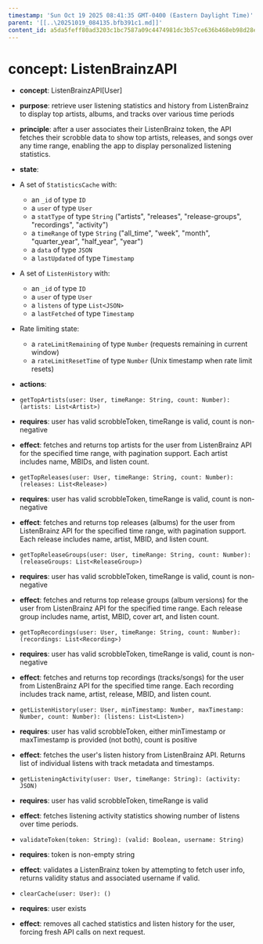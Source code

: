 ```yaml
---
timestamp: 'Sun Oct 19 2025 08:41:35 GMT-0400 (Eastern Daylight Time)'
parent: '[[..\20251019_084135.bfb391c1.md]]'
content_id: a5da5feff80ad3203c1bc7587a09c4474981dc3b57ce636b468eb98d28ec98d0
---
```


# concept: ListenBrainzAPI

* **concept**: ListenBrainzAPI\[User]

* **purpose**: retrieve user listening statistics and history from ListenBrainz to display top artists, albums, and tracks over various time periods

* **principle**: after a user associates their ListenBrainz token, the API fetches their scrobble data to show top artists, releases, and songs over any time range, enabling the app to display personalized listening statistics.

* **state**:

* A set of `StatisticsCache` with:
  * an `_id` of type `ID`
  * a `user` of type `User`
  * a `statType` of type `String` ("artists", "releases", "release-groups", "recordings", "activity")
  * a `timeRange` of type `String` ("all\_time", "week", "month", "quarter\_year", "half\_year", "year")
  * a `data` of type `JSON`
  * a `lastUpdated` of type `Timestamp`

* A set of `ListenHistory` with:
  * an `_id` of type `ID`
  * a `user` of type `User`
  * a `listens` of type `List<JSON>`
  * a `lastFetched` of type `Timestamp`

* Rate limiting state:
  * a `rateLimitRemaining` of type `Number` (requests remaining in current window)
  * a `rateLimitResetTime` of type `Number` (Unix timestamp when rate limit resets)

* **actions**:

* `getTopArtists(user: User, timeRange: String, count: Number): (artists: List<Artist>)`

* **requires**: user has valid scrobbleToken, timeRange is valid, count is non-negative

* **effect**: fetches and returns top artists for the user from ListenBrainz API for the specified time range, with pagination support. Each artist includes name, MBIDs, and listen count.

* `getTopReleases(user: User, timeRange: String, count: Number): (releases: List<Release>)`

* **requires**: user has valid scrobbleToken, timeRange is valid, count is non-negative

* **effect**: fetches and returns top releases (albums) for the user from ListenBrainz API for the specified time range, with pagination support. Each release includes name, artist, MBID, and listen count.

* `getTopReleaseGroups(user: User, timeRange: String, count: Number): (releaseGroups: List<ReleaseGroup>)`

* **requires**: user has valid scrobbleToken, timeRange is valid, count is non-negative

* **effect**: fetches and returns top release groups (album versions) for the user from ListenBrainz API for the specified time range. Each release group includes name, artist, MBID, cover art, and listen count.

* `getTopRecordings(user: User, timeRange: String, count: Number): (recordings: List<Recording>)`

* **requires**: user has valid scrobbleToken, timeRange is valid, count is non-negative

* **effect**: fetches and returns top recordings (tracks/songs) for the user from ListenBrainz API for the specified time range. Each recording includes track name, artist, release, MBID, and listen count.

* `getListenHistory(user: User, minTimestamp: Number, maxTimestamp: Number, count: Number): (listens: List<Listen>)`

* **requires**: user has valid scrobbleToken, either minTimestamp or maxTimestamp is provided (not both), count is positive

* **effect**: fetches the user's listen history from ListenBrainz API. Returns list of individual listens with track metadata and timestamps.

* `getListeningActivity(user: User, timeRange: String): (activity: JSON)`

* **requires**: user has valid scrobbleToken, timeRange is valid

* **effect**: fetches listening activity statistics showing number of listens over time periods.

* `validateToken(token: String): (valid: Boolean, username: String)`

* **requires**: token is non-empty string

* **effect**: validates a ListenBrainz token by attempting to fetch user info, returns validity status and associated username if valid.

* `clearCache(user: User): ()`

* **requires**: user exists

* **effect**: removes all cached statistics and listen history for the user, forcing fresh API calls on next request.
